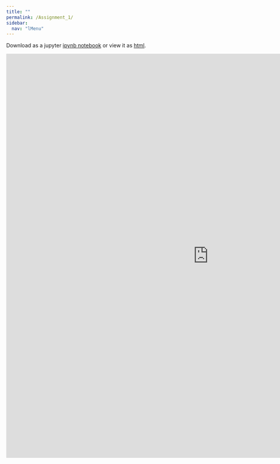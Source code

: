 ```yaml
---
title: ""
permalink: /Assignment_1/
sidebar:
  nav: "lMenu"
---
```


Download as a jupyter [ipynb notebook](https://datascience-intro.github.io/1MS041-2025/notebooks/Assignment_1.ipynb) or view it as [html](https://datascience-intro.github.io/1MS041-2025/notebooks/Assignment_1.html).

<iframe src="https://datascience-intro.github.io/1MS041-2025/notebooks/Assignment_1.html" width="1080" height="1080" frameborder="0"></iframe>

    